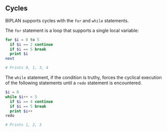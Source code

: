
## Cycles
BIPLAN supports cycles with the `for` and `while` statements.

The `for` statement is a loop that supports a single local variable:

```php
for $i = 0 to 5
  if $i == 2 continue
  if $i == 5 break
  print $i
next

# Prints 0, 1, 3, 4
```

The `while` statement, if the condition is truthy, forces the cyclical execution of the following statements until a `redo` statement is encountered.   
```php
$i = 0
while $i++ < 5
  if $i == 4 continue
  if $i == 5 break
  print $i++
redo

# Prints 1, 2, 3
```
